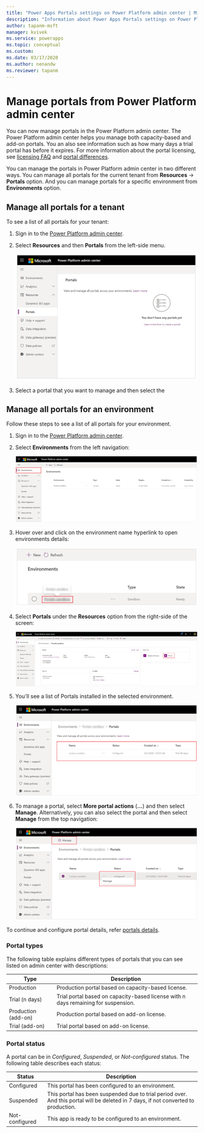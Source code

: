 ```yaml
---
title: "Power Apps Portals settings on Power Platform admin center | MicrosoftDocs"
description: "Information about Power Apps Portals settings on Power Platform admin center."
author: tapanm-msft
manager: kvivek
ms.service: powerapps
ms.topic: conceptual
ms.custom: 
ms.date: 03/17/2020
ms.author: nenandw
ms.reviewer: tapanm
---
```


# Manage portals from Power Platform admin center

You can now manage portals in the Power Platform admin center. The Power Platform admin center helps you manage both capacity-based and add-on portals. You an also see information such as how many days a trial portal has before it expires. For more information about the portal licensing, see [licensing FAQ](https://docs.microsoft.com/power-platform/admin/powerapps-flow-licensing-faq#portals) and [portal differences](https://docs.microsoft.com/powerapps/maker/portals/faq#what-is-the-difference-between-power-apps-portals-dynamics-365-portals-and-add-on-portals).

You can manage the portals in Power Platform admin center in two different ways. You can manage all portals for the current tenant from **Resources** -> **Portals** option. And you can manage portals for a specific environment from **Environments** option. 

## Manage all portals for a tenant

To see a list of all portals for your tenant:

1. Sign in to the [Power Platform admin center](https://admin.powerplatform.microsoft.com/).

1. Select **Resources** and then **Portals** from the left-side menu.

    ![Portals option on Power Portals admin center](..\media\portals-on-ppac.png)

1. Select a portal that you want to manage and then select the 

## Manage all portals for an environment

Follow these steps to see a list of all portals for your environment.

1. Sign in to the [Power Platform admin center](https://admin.powerplatform.microsoft.com/).

1. Select **Environments** from the left navigation:

    ![Environments list](..\media\environments-list.png)

1. Hover over and click on the environment name hyperlink to open environments details:

    ![Select environment](..\media\select-environment.png)

1. Select **Portals** under the **Resources** option from the right-side of the screen:

    ![Environments details](..\media\environment-details.png)

1. You'll see a list of Portals installed in the selected environment.

    ![Portals specific to an environment](..\media\environments-portals.png)

1. To manage a portal, select **More portal actions** (**...**) and then select **Manage**. Alternatively, you can also select the portal and then select **Manage** from the top navigation:

    ![Manage portal specific to an environment](..\media\manage-environments-portal.png)

To continue and configure portal details, refer [portals details](https://docs.microsoft.com/powerapps/maker/portals/admin/portal-details).

### Portal types

The following table explains different types of portals that you can see listed on admin center with descriptions:

| **Type**            | **Description**                                                                    |
|---------------------|------------------------------------------------------------------------------------|
| Production          | Production portal based on capacity-based license.                                  |
| Trial (n days)      | Trial portal based on capacity-based license with n days remaining for suspension. |
| Production (add-on) | Production portal based on add-on license.                                          |
| Trial (add-on)      | Trial portal based on add-on license.                                               |

### Portal status

A portal can be in *Configured*, *Suspended*, or *Not-configured* status. The following table describes each status:

| **Status**     | **Description**                                                                                                                 |
|----------------|---------------------------------------------------------------------------------------------------------------------------------|
| Configured     | This portal has been configured to an environment.                                                                              |
| Suspended      | This portal has been suspended due to trial period over. And this portal will be deleted in 7 days, if not converted to production. |
| Not-configured | This app is ready to be configured to an environment.                                                                           |

